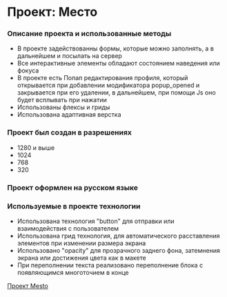 # Проект: Место

### Описание проекта и использованные методы
- В проекте задействованны формы, которые можно заполнять, а в дальнейшем и посылать на сервер
- Все интерактивные элементы обладают состоянием наведения или фокуса 
- В проекте есть Попап редактирования профиля, который открывается при добавлении модификатора popup_opened и закрывается при его удалении, в дальнейшем, при помощи Js оно будет всплывать при нажатии
- Использованы флексы и гриды
- Использована адаптивная верстка

### Проект был создан в разрешениях
- 1280 и выше
- 1024
- 768
- 320

### Проект оформлен на русском языке

### Используемые в проекте технологии
- Использована технология "button" для отправки или взаимодействия с пользователем
- Использована грид технология, для автоматического расставления элементов при изменении размера экрана
- Использовано "opacity" для прозрачного заднего фона, затемнения экрана или достижения цвета как в макете
- При переполнении текста реализовано переполнение блока с появляющимся многоточием в конце

[Проект Mesto](https://aliisherka.github.io/mesto-project/)